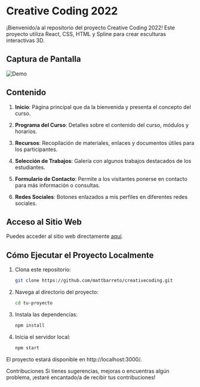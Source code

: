 # Creative Coding 2022

¡Bienvenido/a al repositorio del proyecto Creative Coding 2022! Este proyecto utiliza React, CSS, HTML y Spline para crear esculturas interactivas 3D.

## Captura de Pantalla

![Demo](https://github.com/mattbarreto/creativecoding/blob/master/preview_cc.gif?raw=true)

## Contenido

1. **Inicio**: Página principal que da la bienvenida y presenta el concepto del curso.

2. **Programa del Curso**: Detalles sobre el contenido del curso, módulos y horarios.

3. **Recursos**: Recopilación de materiales, enlaces y documentos útiles para los participantes.

4. **Selección de Trabajos**: Galería con algunos trabajos destacados de los estudiantes.

5. **Formulario de Contacto**: Permite a los visitantes ponerse en contacto para más información o consultas.

6. **Redes Sociales**: Botones enlazados a mis perfiles en diferentes redes sociales.

## Acceso al Sitio Web

Puedes acceder al sitio web directamente [aquí](https://crearcodigo.netlify.app/).

## Cómo Ejecutar el Proyecto Localmente

1. Clona este repositorio:

   ```bash
   git clone https://github.com/mattbarreto/creativecoding.git

2. Navega al directorio del proyecto:

   ```bash
   cd tu-proyecto

4. Instala las dependencias:
   ```bash
   npm install

4. Inicia el servidor local:

   ```bash
   npm start

El proyecto estará disponible en http://localhost:3000/.

Contribuciones
Si tienes sugerencias, mejoras o encuentras algún problema, ¡estaré encantado/a de recibir tus contribuciones!
